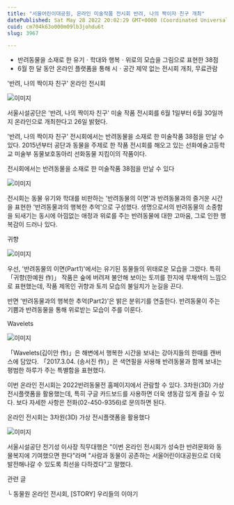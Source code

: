 ```yaml
---
title: "서울어린이대공원, 온라인 미술작품 전시회 반려, 나의 짝이자 친구 개최"
datePublished: Sat May 28 2022 20:02:29 GMT+0000 (Coordinated Universal Time)
cuid: cm704k63o000m09lb3johdu6t
slug: 3967

---
```



- 반려동물을 소재로 한 유기ㆍ학대와 행복ㆍ위로의 모습을 그림으로 표현한 38점
- 6월 한 달 동안 온라인 플랫폼을 통해 시ㆍ공간 제약 없는 전시회 개최, 무료관람

'반려, 나의 짝이자 친구' 온라인 전시회

![이미지](https://cdn.hashnode.com/res/hashnode/image/upload/v1739256735055/197f6cee-5964-47ba-99fd-6f188e58d4a7.png)

서울시설공단은 '반려, 나의 짝이자 친구' 미술 작품 전시회를 6월 1일부터 6월 30일까지 온라인으로 개최한다고 26일 밝혔다.

'반려, 나의 짝이자 친구' 전시회에서는 반려동물을 소재로 한 미술작품 38점을 만날 수 있다. 2015년부터 공단과 동물을 주제로 한 작품 전시회를 해오고 있는 선화예술고등학교 미술부 동물보호동아리 선화동물 지킴이의 작품이다.

전시회에서는 반려동물을 소재로 한 미술작품 38점을 만날 수 있다

![이미지](https://cdn.hashnode.com/res/hashnode/image/upload/v1739256737215/78dfd29c-c47e-4c66-b04f-0621bba28cad.png)

전시회는 동물 유기와 학대를 비판하는 '반려동물의 이면'과 반려동물과의 즐거운 시간을 표현한 '반려동물과의 행복한 추억'으로 구성했다. 생명으로서의 반려동물의 소중함을 되새기는 동시에 아낌없는 애정과 위로를 주는 반려동물에 대한 고마움, 그로 인한 행복감이 드러나 있다.

귀향

![이미지](https://cdn.hashnode.com/res/hashnode/image/upload/v1739256739424/905f47ee-e4f4-4815-813e-e166a193b003.png)

우선, '반려동물의 이면(Part1)'에서는 유기된 동물들의 위태로운 모습을 그렸다. 특히 「귀향(한예원 作)」 작품은 숲에 버려져 불안해 보이는 토끼를 한지에 무채색의 느낌으로 표현했는데, 작품 제목인 귀향과 토끼 모습의 불일치가 눈길을 끈다.

반면 '반려동물과의 행복한 추억(Part2)'은 밝은 분위기를 연출한다. 반려동물이 주는 기쁨과 반려동물을 통해 위로받는 모습이 주를 이룬다.

Wavelets

![이미지](https://cdn.hashnode.com/res/hashnode/image/upload/v1739256741440/a3e822ec-88d9-43b9-999c-fed47e2edb53.png)

「Wavelets(김이안 作)」은 해변에서 행복한 시간을 보내는 강아지들의 한때를 캔버스에 담았다. 「2017.3.04. (송서진 作)」은 색연필을 사용해 반려동물과 함께 보내는 평범한 하루가 주는 특별함을 표현했다.

이번 온라인 전시회는 2022반려동물전 홈페이지에서 관람할 수 있다. 3차원(3D) 가상 전시플랫폼을 활용했는데, 특히 구글 카드보드를 사용하면 더욱 생동감 있게 즐길 수 있다. 보다 자세한 사항은 전화(02-450-9356)로 문의하면 된다.

온라인 전시회는 3차원(3D) 가상 전시플랫폼을 활용했다

![이미지](https://cdn.hashnode.com/res/hashnode/image/upload/v1739256743389/ea74bc75-6e29-440d-92f4-2c8931da65a3.png)

서울시설공단 전기성 이사장 직무대행은 "이번 온라인 전시회가 성숙한 반려문화와 동물복지에 기여했으면 한다"라며 "사람과 동물이 공존하는 서울어린이대공원으로 더욱 발전해나갈 수 있도록 최선을 다하겠다"고 말했다.

관련 글

└ 동물원 온라인 전시회, [STORY] 우리들의 이야기